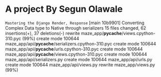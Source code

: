 # A project By Segun Olawale
`Mastering the Django Render, Response`
[main 10b9901] Converting Complex Data type to Native through serializers
 15 files changed, 62 insertions(+), 37 deletions(-)
 rewrite maze_app/__pycache__/views.cpython-310.pyc (99%)
 create mode 100644 maze_app/api/__pycache__/serializers.cpython-310.pyc
 create mode 100644 maze_app/api/__pycache__/urls.cpython-310.pyc
 create mode 100644 maze_app/api/__pycache__/views.cpython-310.pyc
 create mode 100644 maze_app/api/serializers.py
 create mode 100644 maze_app/api/urls.py
 create mode 100644 maze_app/api/views.py
 rewrite maze_app/views.py (99%)
